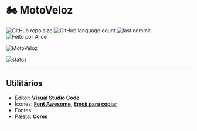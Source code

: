 # 🏍️ MotoVeloz

![GitHub repo size](https://img.shields.io/github/repo-size/Ana-Alice-Honorio/MotoVeloz?style=for-the-badge)
![GitHub language count](https://img.shields.io/github/languages/count/Ana-Alice-Honorio/MotoVeloz?style=for-the-badge)
![last commit](https://img.shields.io/github/last-commit/Ana-Alice-Honorio/MotoVeloz?style=for-the-badge")
![Feito por Alice](https://img.shields.io/badge/feito-por%20Alice-D818A5")

![MotoVeloz]()

![status](https://img.shields.io/badge/STATUS-EM%20DESENVOLVIMENTO-green)

---

## **Utilitários**

- Editor:  **[Visual Studio Code](https://code.visualstudio.com/)**  
- Ícones: **[Font Awesome](https://fontawesome.com/)**, **[Emoji para copiar](https://emojisparacopiar.com/)**
- Fontes:  **[]()**  **[]()**
- Paleta: **[Cores](https://paletadecores.com/paleta/ff1d44/fbebaf/74bf9d/56a292/1c8080/)**

---
